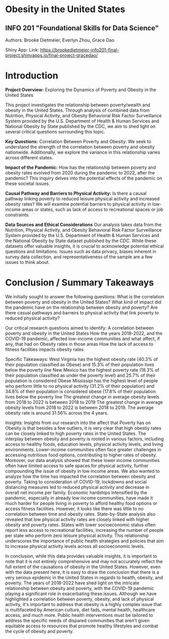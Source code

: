# Obesity in the United States 
## INFO 201 "Foundational Skills for Data Science"

Authors: Brooke Dietmeier, Everlyn Zhou, Grace Dao  

Shiny App: 
Link: https://brookedietmeier-info201-final-project.shinyapps.io/final-project-gracedao/


# Introduction
**Project Overview:** Exploring the Dynamics of Poverty and Obesity in the United States

This project investigates the relationship between poverty/wealth and obesity in the United States. Through analysis of combined data from Nutrition, Physical Activity, and Obesity Behavioral Risk Factor Surveillance System provided by the U.S. Department of Health & Human Services and National Obesity by State published by the CDC, we aim to shed light on several critical questions surrounding this topic.

**Key Questions:**
Correlation Between Poverty and Obesity: We seek to understand the strength of the correlation between poverty and obesity nationwide. Additionally, we explore the variance in this relationship varies across different states.

**Impact of the Pandemic:** How has the relationship between poverty and obesity rates evolved from 2020 during the pandemic to 2022, after the pandemic? This inquiry delves into the potential effects of the pandemic on these societal issues.

**Causal Pathway and Barriers to Physical Activity:** Is there a causal pathway linking poverty to reduced leisure physical activity and increased obesity rates? We will examine potential barriers to physical activity in low-income areas or states, such as lack of access to recreational spaces or job constraints.

**Data Sources and Ethical Considerations**
Our analysis takes data from the Nutrition, Physical Activity, and Obesity Behavioral Risk Factor Surveillance System provided by the U.S. Department of Health & Human Services and the National Obesity by State dataset published by the CDC. While these datasets offer valuable insights, it is crucial to acknowledge potential ethical questions and limitations. Issues such as data privacy, biases inherent in survey data collection, and representativeness of the sample are a few issues to think about. 



# Conclusion / Summary Takeaways
We initially sought to answer the following questions:
   What is the correlation between poverty and obesity in the United States?
   What kind of impact did the pandemic have on the relationship between obesity and poverty?
   Are there casual pathways and barreirs to physical activity that link poverty to reduced physical activity?
                  
Our critical research questions aimed to identify:
   A correlation between poverty and obesity in the United States
   How the years 2018-2022, and the COVID-19 pandemic, affected low-income communities and what affect, if any, that had on Obesity rates in those areas
   How the lack of access to fitness facilities impacts obesity rates
                  
                  
Specific Takeaways:
   West Virginia has the highest obesity rate (40.3% of their population classified as Obese) and 15.3% of their population lives below the poverty line
   New Mexico has the highest poverty rate (18.3% of their population classified as under the poverty level) and 25.7% of their population is considered Obese
    Mississipi has the highest level of people who perform little to no physical activity (31.2% of their population) and 34.8% of their population is considered obese (17.8% of their population lives below the poverty line
     The greatest change in average obesity levels from 2018 to 2022 is between 2018 to 2019
     The greatest change in average obesity levels from 2018 to 2022 is between 2018 to 2019. The average obesity rate is around 31.56% across the 4 years.

Insights:
     Insights from our research into the affect that Poverty has on Obesity is that besides a few outliers, it is very clear that high obestiy rates can be closely linked to high poverty rates in the United States. The interplay between obesity and poverty is rooted in various factors, including access to healthy foods, education levels, physical activity levels, and living environments. Lower-income communities often face greater challenges in accessing nutritious food options, contributing to higher rates of obesity. Moreover, our data analysis showed that these lower income communities often have limited access to safe spaces for physical activity, further compounding the issue of obesity in low income areas. We also wanted to analyze how the time has impacted the correlation between obesity and poverty. Taking to consideration of COVID-19, lockdowns and social distancing measures led to reduced physical activity and decrease in overall net income per family. Economic hardships intensified by the pandemic, especially in already low income communities, have made it much harder for people living in poverty to afford healthy food options or access fitness facilities. However, it looks like there was little to no correlation between time and obesity rates. State-by-State analysis also revealed that low physical activity rates are closely linked with higher obesity and poverty rates. States with lower socioeconomic status often report less access to recreational facilities, increasing the number of people per state who perform zero leisure physical activity. This relationship underscores the importance of public health strategies and policies that aim to increase physical activity levels across all socioeconomic levels.
                  
In conclusion, while this data provides valuable insights, it is important to note that it is not entirely comprehensive and may not accurately reflect the full extent of the causations of obesity in the United States. However, even with the data present here, it is easy to draw the conclusion that there is a very serious epidemic in the United States in regards to health, obesity, and poverty. The years of 2018-2022 have shed light on the intricate relationship between obesity and poverty, with the COVID-19 pandemic playing a significant role in exacerbating these issues. Although we have highlighted a correlation between poverty, obesity, and lack of physical activity, it's important to address that obesity is a highly complex issue that is multifaceted by American culture, diet fads, mental health, healthcare access, and much more. Public health interventions must be tailored to address the specific needs of dispared communities that aren't given equitable access to resources that promote healthy lifestyles and combat the cycle of obesity and poverty.
